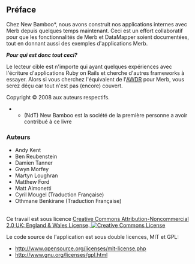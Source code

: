 ## Préface

Chez New Bamboo*, nous avons construit nos applications internes avec Merb depuis quelques temps maintenant. Ceci est un effort collaboratif pour que les fonctionnalités de Merb et DataMapper soient documentées, tout en donnant aussi des exemples d'applications Merb.

___Pour qui est donc tout ceci?___

Le lecteur cible est n'importe qui ayant quelques expériences avec l'écriture d'applications Ruby on Rails et cherche d'autres frameworks à essayer. Alors si vous cherchez l'équivalent de l'[AWDR](http://www.pragprog.com/titles/rails3) pour Merb, vous serez déçu car tout n'est pas (encore) couvert.

Copyright &copy; 2008 aux auteurs respectifs.

* * (NdT) New Bamboo est la société de la première personne a avoir contribué à ce livre

### Auteurs

* Andy Kent
* Ben Reubenstein
* Damien Tanner
* Gwyn Morfey
* Martyn Loughran
* Matthew Ford
* Matt Aimonetti
* Cyril Mougel (Traduction Française)
* Othmane Benkirane (Traduction Française)


<br />
Ce travail est sous licence <a rel="license" href="http://creativecommons.org/licenses/by-nc/2.0/uk/">Creative Commons Attribution-Noncommercial 2.0 UK: England & Wales License</a>.<a rel="license" href="http://creativecommons.org/licenses/by-nc/2.0/uk/">

<img alt="Creative Commons License" style="border-width:0" src="http://i.creativecommons.org/l/by-nc/2.0/uk/88x31.png" />
</a>

Le code source de l'application est sous double licences, MIT et GPL:

* http://www.opensource.org/licenses/mit-license.php
* http://www.gnu.org/licenses/gpl.html



